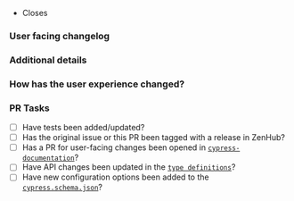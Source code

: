<!-- Thanks for contributing! PLEASE...
- Read our contributing guidelines: https://github.com/cypress-io/cypress/blob/develop/CONTRIBUTING.md 
- Read our Code Review Checklist on coding standards and what needs to be done before a PR can be merged: https://github.com/cypress-io/cypress/blob/develop/CONTRIBUTING.md#Code-Review-Checklist
- Mark this PR as "Draft" if it is not ready for review.
- Make sure you set the correct base branch based on what packages you're changing: https://github.com/cypress-io/cypress/blob/develop/CONTRIBUTING.md#branches
-->

- Closes <!-- link to the issue here, if there is one -->

### User facing changelog
<!-- Explain the change(s) for every user to read in our changelog. Examples: https://on.cypress.io/changelog -->

### Additional details
<!-- Examples:
- Why was this change necessary?
- What is affected by this change?
- Any implementation details to explain?
-->

### How has the user experience changed?
<!-- Provide before and after examples of the change.
Screenshots or GIFs are preferred. -->

### PR Tasks
<!-- These tasks must be completed before a PR is merged.
Delete tasks if they are not applicable. -->

- [ ] Have tests been added/updated?
- [ ] Has the original issue or this PR been tagged with a release in ZenHub? <!-- (internal team only)-->
- [ ] Has a PR for user-facing changes been opened in [`cypress-documentation`](https://github.com/cypress-io/cypress-documentation)? <!-- Link to PR here -->
- [ ] Have API changes been updated in the [`type definitions`](https://github.com/cypress-io/cypress/blob/develop/cli/types/cypress.d.ts)?
- [ ] Have new configuration options been added to the [`cypress.schema.json`](https://github.com/cypress-io/cypress/blob/develop/cli/schema/cypress.schema.json)?
